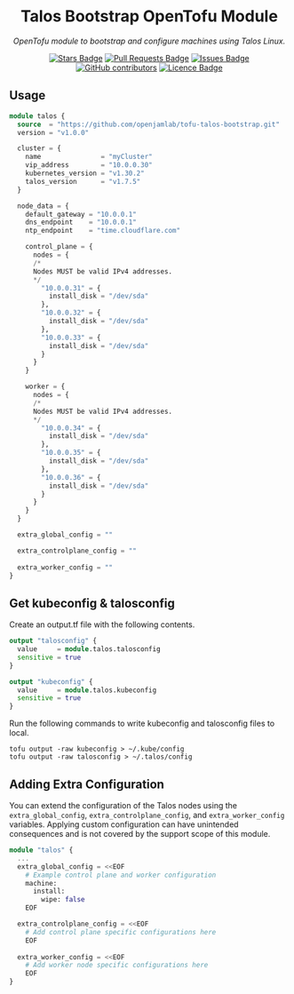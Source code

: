 <h1 align="center">Talos Bootstrap OpenTofu Module</h1>
<p align="center"><i>OpenTofu module to bootstrap and configure machines using Talos Linux. </i></p>
<div align="center">
<a href="[https://github.com/openjamlab/tofu-talos-bootstrap/stargazers](https://github.com/openjamlab/tofu-talos-bootstrap/stargazers)"><img src="https://img.shields.io/github/stars/openjamlab/tofu-talos-bootstrap?style=for-the-badge" alt="Stars Badge"/></a>
<a href="https://github.com/openjamlab/tofu-talos-bootstrap/pulls"><img src="https://img.shields.io/github/issues-pr/openjamlab/tofu-talos-bootstrap?style=for-the-badge" alt="Pull Requests Badge"/></a>
<a href="https://github.com/openjamlab/tofu-talos-bootstrap/issues"><img src="https://img.shields.io/github/issues/openjamlab/tofu-talos-bootstrap?style=for-the-badge" alt="Issues Badge"/></a>
<a href="https://github.com/openjamlab/tofu-talos-bootstrap/graphs/contributors"><img alt="GitHub contributors" src="https://img.shields.io/github/contributors/openjamlab/tofu-talos-bootstrap?style=for-the-badge"></a>
<a href="https://github.com/openjamlab/tofu-talos-bootstrap/blob/master/LICENCE"><img src="https://img.shields.io/github/license/openjamlab/tofu-talos-bootstrap?style=for-the-badge" alt="Licence Badge"/></a>
</div>

## Usage

```terraform
module talos {
  source  = "https://github.com/openjamlab/tofu-talos-bootstrap.git"
  version = "v1.0.0"

  cluster = {
    name               = "myCluster"
    vip_address        = "10.0.0.30"
    kubernetes_version = "v1.30.2"
    talos_version      = "v1.7.5"
  }

  node_data = {
    default_gateway = "10.0.0.1"
    dns_endpoint    = "10.0.0.1"
    ntp_endpoint    = "time.cloudflare.com"

    control_plane = {
      nodes = {
      /*
      Nodes MUST be valid IPv4 addresses.
      */
        "10.0.0.31" = {
          install_disk = "/dev/sda"
        },
        "10.0.0.32" = {
          install_disk = "/dev/sda"
        },
        "10.0.0.33" = {
          install_disk = "/dev/sda"
        }
      }
    }

    worker = {
      nodes = {
      /*
      Nodes MUST be valid IPv4 addresses.
      */
        "10.0.0.34" = {
          install_disk = "/dev/sda"
        },
        "10.0.0.35" = {
          install_disk = "/dev/sda"
        },
        "10.0.0.36" = {
          install_disk = "/dev/sda"
        }
      }
    }
  }

  extra_global_config = ""

  extra_controlplane_config = ""
    
  extra_worker_config = ""
}
```
## Get kubeconfig & talosconfig

Create an output.tf file with the following contents.

```terraform
output "talosconfig" {
  value     = module.talos.talosconfig
  sensitive = true
}

output "kubeconfig" {
  value     = module.talos.kubeconfig
  sensitive = true
}
```

Run the following commands to write kubeconfig and talosconfig files to local.

```
tofu output -raw kubeconfig > ~/.kube/config
tofu output -raw talosconfig > ~/.talos/config
```

## Adding Extra Configuration

You can extend the configuration of the Talos nodes using the `extra_global_config`, `extra_controlplane_config`, and `extra_worker_config` variables. Applying custom configuration can have unintended consequences and is not covered by the support scope of this module.

```terraform
module "talos" {
  ...
  extra_global_config = <<EOF
    # Example control plane and worker configuration
    machine:
      install:
        wipe: false
    EOF

  extra_controlplane_config = <<EOF
    # Add control plane specific configurations here
    EOF
    
  extra_worker_config = <<EOF
    # Add worker node specific configurations here
    EOF
}
